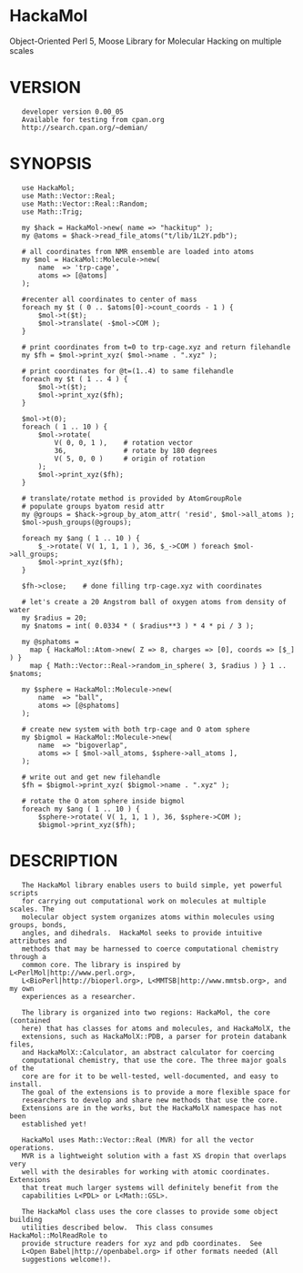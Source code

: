 HackaMol
========
Object-Oriented Perl 5, Moose Library for Molecular Hacking on multiple scales

VERSION
========
       developer version 0.00_05 
       Available for testing from cpan.org
       http://search.cpan.org/~demian/

SYNOPSIS
========
       use HackaMol;
       use Math::Vector::Real;
       use Math::Vector::Real::Random;
       use Math::Trig;
       
       my $hack = HackaMol->new( name => "hackitup" );
       my @atoms = $hack->read_file_atoms("t/lib/1L2Y.pdb");
       
       # all coordinates from NMR ensemble are loaded into atoms
       my $mol = HackaMol::Molecule->new(
           name  => 'trp-cage',
           atoms => [@atoms]
       );
       
       #recenter all coordinates to center of mass
       foreach my $t ( 0 .. $atoms[0]->count_coords - 1 ) {
           $mol->t($t);
           $mol->translate( -$mol->COM );
       }
       
       # print coordinates from t=0 to trp-cage.xyz and return filehandle
       my $fh = $mol->print_xyz( $mol->name . ".xyz" );
       
       # print coordinates for @t=(1..4) to same filehandle
       foreach my $t ( 1 .. 4 ) {
           $mol->t($t);
           $mol->print_xyz($fh);
       }
       
       $mol->t(0);
       foreach ( 1 .. 10 ) {
           $mol->rotate(
               V( 0, 0, 1 ),    # rotation vector
               36,              # rotate by 180 degrees
               V( 5, 0, 0 )     # origin of rotation
           );
           $mol->print_xyz($fh);
       }
       
       # translate/rotate method is provided by AtomGroupRole
       # populate groups byatom resid attr
       my @groups = $hack->group_by_atom_attr( 'resid', $mol->all_atoms );
       $mol->push_groups(@groups);
       
       foreach my $ang ( 1 .. 10 ) {
           $_->rotate( V( 1, 1, 1 ), 36, $_->COM ) foreach $mol->all_groups;
           $mol->print_xyz($fh);
       }
       
       $fh->close;    # done filling trp-cage.xyz with coordinates
       
       # let's create a 20 Angstrom ball of oxygen atoms from density of water
       my $radius = 20;
       my $natoms = int( 0.0334 * ( $radius**3 ) * 4 * pi / 3 );
       
       my @sphatoms =
         map { HackaMol::Atom->new( Z => 8, charges => [0], coords => [$_] ) }
         map { Math::Vector::Real->random_in_sphere( 3, $radius ) } 1 .. $natoms;
       
       my $sphere = HackaMol::Molecule->new(
           name  => "ball",
           atoms => [@sphatoms]
       );

       # create new system with both trp-cage and O atom sphere
       my $bigmol = HackaMol::Molecule->new(
           name  => "bigoverlap",
           atoms => [ $mol->all_atoms, $sphere->all_atoms ],
       );
       
       # write out and get new filehandle
       $fh = $bigmol->print_xyz( $bigmol->name . ".xyz" );
       
       # rotate the O atom sphere inside bigmol
       foreach my $ang ( 1 .. 10 ) {
           $sphere->rotate( V( 1, 1, 1 ), 36, $sphere->COM );
           $bigmol->print_xyz($fh);

DESCRIPTION
============
       The HackaMol library enables users to build simple, yet powerful scripts 
       for carrying out computational work on molecules at multiple scales. The 
       molecular object system organizes atoms within molecules using groups, bonds, 
       angles, and dihedrals.  HackaMol seeks to provide intuitive attributes and 
       methods that may be harnessed to coerce computational chemistry through a 
       common core. The library is inspired by L<PerlMol|http://www.perl.org>, 
       L<BioPerl|http://bioperl.org>, L<MMTSB|http://www.mmtsb.org>, and my own 
       experiences as a researcher. 
       
       The library is organized into two regions: HackaMol, the core (contained 
       here) that has classes for atoms and molecules, and HackaMolX, the 
       extensions, such as HackaMolX::PDB, a parser for protein databank files, 
       and HackaMolX::Calculator, an abstract calculator for coercing 
       computational chemistry, that use the core. The three major goals of the 
       core are for it to be well-tested, well-documented, and easy to install. 
       The goal of the extensions is to provide a more flexible space for 
       researchers to develop and share new methods that use the core. 
       Extensions are in the works, but the HackaMolX namespace has not been 
       established yet! 
       
       HackaMol uses Math::Vector::Real (MVR) for all the vector operations. 
       MVR is a lightweight solution with a fast XS dropin that overlaps very 
       well with the desirables for working with atomic coordinates. Extensions 
       that treat much larger systems will definitely benefit from the 
       capabilities L<PDL> or L<Math::GSL>.
       
       The HackaMol class uses the core classes to provide some object building
       utilities described below.  This class consumes HackaMol::MolReadRole to 
       provide structure readers for xyz and pdb coordinates.  See 
       L<Open Babel|http://openbabel.org> if other formats needed (All 
       suggestions welcome!).  
